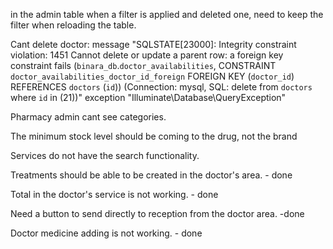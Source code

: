 in the admin table when a filter is applied and deleted one, need to keep the filter when reloading the table.

Cant delete doctor:
message	"SQLSTATE[23000]: Integrity constraint violation: 1451 Cannot delete or update a parent row: a foreign key constraint fails (`binara_db`.`doctor_availabilities`, CONSTRAINT `doctor_availabilities_doctor_id_foreign` FOREIGN KEY (`doctor_id`) REFERENCES `doctors` (`id`)) (Connection: mysql, SQL: delete from `doctors` where `id` in (21))"
exception	"Illuminate\\Database\\QueryException"

Pharmacy admin cant see categories.

The minimum stock level should be coming to the drug, not the brand

Services do not have the search functionality.
 
Treatments should be able to be created in the doctor's area. - done

Total in the doctor's service is not working. - done

Need a button to send directly to reception from the doctor area. -done

Doctor medicine adding is not working. - done

